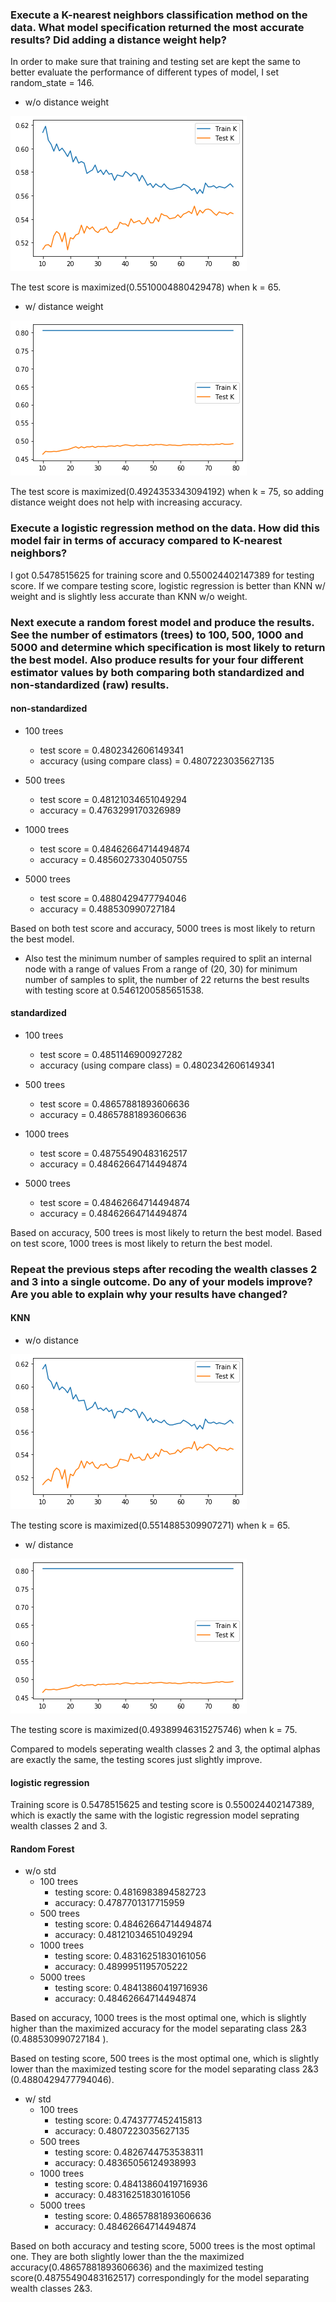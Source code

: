 ### Execute a K-nearest neighbors classification method on the data. What model specification returned the most accurate results? Did adding a distance weight help?

In order to make sure that training and testing set are kept the same to better evaluate the performance of different types of model, I set random_state = 146.

* w/o distance weight

![](p5.1.png)

The test score is maximized(0.5510004880429478) when k = 65.

* w/ distance weight

![](p5.2.png)

The test score is maximized(0.4924353343094192) when k = 75, so adding distance weight does not help with increasing accuracy.

### Execute a logistic regression method on the data. How did this model fair in terms of accuracy compared to K-nearest neighbors?

I got 0.5478515625 for training score and 0.550024402147389 for testing score. If we compare testing score, logistic regression is better than KNN w/ weight and is slightly less accurate than KNN w/o weight.

### Next execute a random forest model and produce the results. See the number of estimators (trees) to 100, 500, 1000 and 5000 and determine which specification is most likely to return the best model. Also produce results for your four different estimator values by both comparing both standardized and non-standardized (raw) results.

#### non-standardized

* 100 trees
  * test score = 0.4802342606149341
  * accuracy (using compare class) = 0.4807223035627135

* 500 trees
  * test score = 0.48121034651049294
  * accuracy = 0.4763299170326989

* 1000 trees
  * test score = 0.48462664714494874
  * accuracy = 0.48560273304050755

* 5000 trees
  * test score = 0.4880429477794046
  * accuracy = 0.488530990727184 

Based on both test score and accuracy, 5000 trees is most likely to return the best model.


* Also test the minimum number of samples required to split an internal node with a range of values
  From a range of (20, 30) for minimum number of samples to split, the number of 22 returns the best results with testing score at 0.5461200585651538.

#### standardized

* 100 trees
  * test score = 0.4851146900927282
  * accuracy (using compare class) = 0.4802342606149341

* 500 trees
  * test score = 0.48657881893606636
  * accuracy = 0.48657881893606636

* 1000 trees
  * test score = 0.48755490483162517
  * accuracy = 0.48462664714494874
 
* 5000 trees
  * test score = 0.48462664714494874
  * accuracy = 0.48462664714494874

Based on accuracy, 500 trees is most likely to return the best model. Based on test score, 1000 trees is most likely to return the best model.


### Repeat the previous steps after recoding the wealth classes 2 and 3 into a single outcome. Do any of your models improve? Are you able to explain why your results have changed?

#### KNN

* w/o distance

![](p5.3.png)

The testing score is maximized(0.5514885309907271) when k = 65.

* w/ distance

![](p5.4.png)

The testing score is maximized(0.49389946315275746) when k = 75.

Compared to models seperating wealth classes 2 and 3, the optimal alphas are exactly the same, the testing scores just slightly improve. 

#### logistic regression

Training score is 0.5478515625 and testing score is 0.550024402147389, which is exactly the same with the logistic regression model seprating wealth classes 2 and 3.

#### Random Forest

* w/o std
  * 100 trees
    * testing score: 0.4816983894582723
    * accuracy: 0.4787701317715959
  * 500 trees
    * testing score: 0.48462664714494874
    * accuracy: 0.48121034651049294
  * 1000 trees
    * testing score: 0.48316251830161056
    * accuracy: 0.4899951195705222
  * 5000 trees
    * testing score: 0.48413860419716936
    * accuracy: 0.48462664714494874

Based on accuracy, 1000 trees is the most optimal one, which is slightly higher than the maximized accuracy for the model separating class 2&3 (0.488530990727184 ).

Based on testing score, 500 trees is the most optimal one, which is slightly lower than the maximized testing score for the model separating class 2&3 (0.4880429477794046).

* w/ std
  * 100 trees
    * testing score: 0.4743777452415813
    * accuracy: 0.4807223035627135
  * 500 trees
    * testing score: 0.4826744753538311
    * accuracy: 0.48365056124938993
  * 1000 trees
    * testing score: 0.48413860419716936
    * accuracy: 0.48316251830161056
  * 5000 trees
    * testing score: 0.48657881893606636
    * accuracy: 0.48462664714494874

Based on both accuracy and testing score, 5000 trees is the most optimal one. They are both slightly lower than the the maximized accuracy(0.48657881893606636) and the maximized testing score(0.48755490483162517) correspondingly for the model separating wealth classes 2&3.






